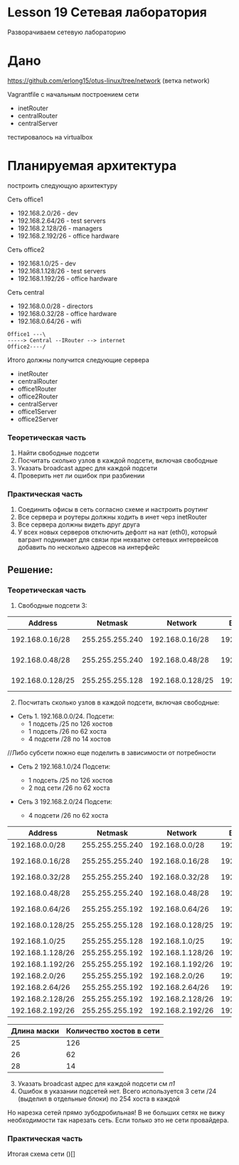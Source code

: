 # Lesson 19 Сетевая лаборатория

Разворачиваем сетевую лабораторию

# Дано
https://github.com/erlong15/otus-linux/tree/network
(ветка network)

Vagrantfile с начальным построением сети
- inetRouter
- centralRouter
- centralServer

тестировалось на virtualbox

# Планируемая архитектура
построить следующую архитектуру

Сеть office1
- 192.168.2.0/26 - dev
- 192.168.2.64/26 - test servers
- 192.168.2.128/26 - managers
- 192.168.2.192/26 - office hardware

Сеть office2
- 192.168.1.0/25 - dev
- 192.168.1.128/26 - test servers
- 192.168.1.192/26 - office hardware


Сеть central
- 192.168.0.0/28 - directors
- 192.168.0.32/28 - office hardware
- 192.168.0.64/26 - wifi

```
Office1 ---\
-----> Central --IRouter --> internet
Office2----/
```
Итого должны получится следующие сервера
- inetRouter
- centralRouter
- office1Router
- office2Router
- centralServer
- office1Server
- office2Server



### Теоретическая часть
1. Найти свободные подсети
2. Посчитать сколько узлов в каждой подсети, включая свободные
3. Указать broadcast адрес для каждой подсети
4. Проверить нет ли ошибок при разбиении
### Практическая часть
1. Соединить офисы в сеть согласно схеме и настроить роутинг
2. Все сервера и роутеры должны ходить в инет черз inetRouter
3. Все сервера должны видеть друг друга
4. У всех новых серверов отключить дефолт на нат (eth0), который вагрант поднимает для связи при нехватке сетевых интервейсов добавить по несколько адресов на интерфейс


## Решение: 
### Теоретическая часть
1. Свободные подсети 3:

|Address|Netmask	|Network	|Broadcast	|Hostmin	|HostMax	|Примечание|
|---|---|---|---|---|---|---|
|192.168.0.16/28	|255.255.255.240	|192.168.0.16/28	|192.168.0.31	|192.168.0.17	|192.168.0.30	|Свободная субсеть|
|192.168.0.48/28	|255.255.255.240	|192.168.0.48/28	|192.168.0.63	|192.168.0.49	|192.168.0.62	|Свободная субсеть
|192.168.0.128/25	|255.255.255.128	|192.168.0.128/25	|192.168.0.255	|192.168.0.129	|192.168.0.254	|Свободная субсеть|

2. Посчитать сколько узлов в каждой подсети, включая свободные:
  - Сеть 1. 192.168.0.0/24. Подсети: 
     - 1 подсеть /25 по 126 хостов
     - 1 подсеть /26 по 62 хоста
     - 4 подсети /28 по 14 хостов

//Либо субсети пожно еще поделить в зависимости от потребности

   - Сеть 2 192.168.1.0/24 Подсети:
      - 1 подсеть /25 по 126 хостов
      - 2 под сети /26 по 62 хоста

   - Сеть 3 192.168.2.0/24 Подсети:

      - 4 подсети  /26 по 62 хоста

Address|Netmask|Network|Broadcast|Hostmin|HostMax|Примечание
---|---|---|---|---|---|---
|192.168.0.0/28|255.255.255.240|192.168.0.0/28|192.168.0.15|192.168.0.1|192.168.0.14|
|192.168.0.16/28|255.255.255.240|192.168.0.16/28|192.168.0.31|192.168.0.17|192.168.0.30|Свободная субсеть|
|192.168.0.32/28|255.255.255.240|192.168.0.32/28|192.168.0.47|192.168.0.33|192.168.0.46|
|192.168.0.48/28|255.255.255.240|192.168.0.48/28|192.168.0.63|192.168.0.49|192.168.0.62|Свободная субсеть|
|192.168.0.64/26|255.255.255.192|192.168.0.64/26|192.168.0.127|192.168.0.65|192.168.0.126|
|192.168.0.128/25|255.255.255.128|192.168.0.128/25|192.168.0.255|192.168.0.129|192.168.0.254|Свободная субсеть|
|192.168.1.0/25|255.255.255.128|192.168.1.0/25|192.168.1.127|192.168.1.1|192.168.1.126|
|192.168.1.128/26|255.255.255.192|192.168.1.128/26|192.168.1.191|192.168.1.129|192.168.1.190|
|192.168.1.192/26|255.255.255.192|192.168.1.192/26|192.168.1.255|192.168.1.193|192.168.1.254|
|192.168.2.0/26|255.255.255.192|192.168.2.0/26|192.168.2.63|192.168.2.1|192.168.2.62|
|192.168.2.64/26|255.255.255.192|192.168.2.64/26|192.168.2.127|192.168.2.65|192.168.2.126|
|192.168.2.128/26|255.255.255.192|192.168.2.128/26|192.168.2.191|192.168.2.129|192.168.2.190|
|192.168.2.192/26|255.255.255.192|192.168.2.192/26|192.168.2.255|192.168.2.193|192.168.2.254|

|Длина маски|Количество хостов в сети|
|---|---|
|25|126|
|26|62|
|28|14|

3. Указать broadcast адрес для каждой подсети см *п1*
4. Ошибок в указании подсетей нет. Всего используется 3 сети  /24 (выделил в отдельные блоки) по 254 хоста в каждой
   
Но нарезка сетей прямо зубодробильная!  В не больших сетях не вижу необходимости так нарезать сеть. Если только это не сети провайдера.

### Практическая часть
Итогая схема сети 
()[]